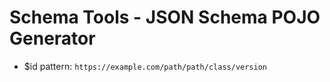 # Schema Tools - JSON Schema POJO Generator

* $id pattern: `https://example.com/path/path/class/version`